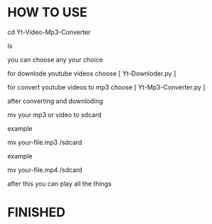 # HOW TO USE

cd Yt-Video-Mp3-Converter

ls

you can choose any
 your choice 


for downlode youtube videos choose [ Yt-Downloder.py ]


for convert youtube videos to mp3 choose [ Yt-Mp3-Converter.py ]


after converting and downloding 

mv your mp3 or video  to sdcard


example


mv your-file.mp3 /sdcard


example


mv your-file.mp4 /sdcard


after this you can play all the things 


# FINISHED 
